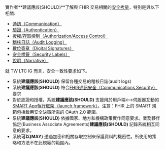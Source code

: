 實作者**建議應該(SHOULD)**了解與 FHIR 交易相關的[安全考量](http://hl7.org/fhir/R4/security.html)，特別是與以下相關:

-   [通訊（Communication）](http://hl7.org/fhir/R4/security.html#http)
-   [驗證（Authentication）](http://hl7.org/fhir/R4/security.html#authentication)
-   [授權/存取控制（Authorization/Access Control）](http://hl7.org/fhir/R4/security.html#authorization/access%20control)
-   [稽核日誌（Audit Logging）](http://hl7.org/fhir/R4/security.html#audit%20logging)
-   [數位簽章（Digital Signatures）](http://hl7.org/fhir/R4/security.html#digital%20signatures)
-   [安全標籤（Security Labels）](http://hl7.org/fhir/R4/security-labels.html)
-   [說明（Narrative）](http://hl7.org/fhir/R4/security.html#narrative)

就 TW LTC IG 而言，安全一致性要求如下。

- 系統**建議應該(SHOULD)** 保留各種交易的稽核日誌(audit logs)
- 系統**建議應該(SHOULD)** 符合[FHIR通訊安全（Communications Security）](http://hl7.org/fhir/R4/security.html#http)要求
- 對於認證和授權，系統**建議應該(SHOULD)** 支援用於用戶端<-->伺服器互動的[SMART App執行框架（launch framework）](http://www.hl7.org/fhir/smart-app-launch/history.cfml)。注意：FHIR 上的 SMART 規範包括啟用安全決策所需的 OAuth 2.0 範圍。
- 系統**建議應該(SHOULD)** 依據國家、地方和機構政策實作同意要求。業務夥伴協定(Business Associate Agreements)**建議應該(SHOULD)** 記錄系統相互同意的要求。
- 系統**可以(MAY)** 透過加密和相關存取控制來保護資料的機密性。所使用的策略和方法不在此規範的範圍內。